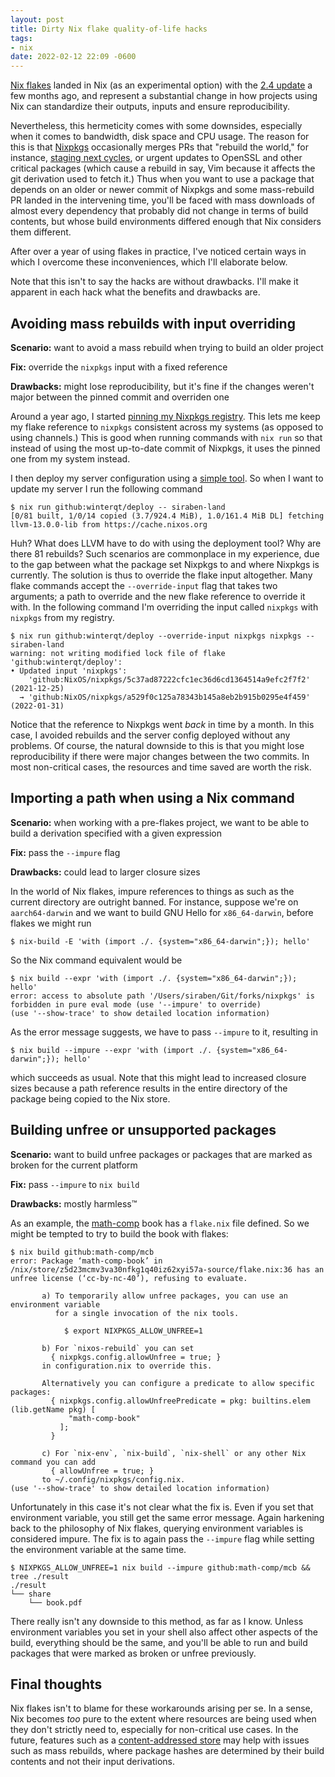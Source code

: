 ```yaml
---
layout: post
title: Dirty Nix flake quality-of-life hacks
tags:
- nix
date: 2022-02-12 22:09 -0600
---
```

<script type="text/javascript" src="http://livejs.com/live.js"></script>

[Nix flakes](https://www.tweag.io/blog/2020-05-25-flakes/) landed in
Nix (as an experimental option) with the [2.4
update](https://discourse.nixos.org/t/nix-2-4-released/15822) a few
months ago, and represent a substantial change in how projects using
Nix can standardize their outputs, inputs and ensure reproducibility.

Nevertheless, this hermeticity comes with some downsides, especially
when it comes to bandwidth, disk space and CPU usage.  The reason for
this is that [Nixpkgs](https://github.com/NixOS/nixpkgs/) occasionally
merges PRs that "rebuild the world," for instance, [staging next
cycles](https://github.com/NixOS/nixpkgs/pull/138268), or urgent
updates to OpenSSL and other critical packages (which cause a rebuild
in say, Vim because it affects the git derivation used to fetch it.)
Thus when you want to use a package that depends on an older or newer
commit of Nixpkgs and some mass-rebuild PR landed in the intervening
time, you'll be faced with mass downloads of almost every dependency
that probably did not change in terms of build contents, but whose
build environments differed enough that Nix considers them
different.

After over a year of using flakes in practice, I've noticed certain
ways in which I overcome these inconveniences, which I'll elaborate
below.

Note that this isn't to say the hacks are without drawbacks.  I'll
make it apparent in each hack what the benefits and drawbacks are.

## Avoiding mass rebuilds with input overriding
**Scenario:** want to avoid a mass rebuild when trying to build an
older project

**Fix:** override the `nixpkgs` input with a fixed reference

**Drawbacks:** might lose reproducibility, but it's fine if the
changes weren't major between the pinned commit and overriden one

Around a year ago, I started [pinning my Nixpkgs
registry](https://github.com/siraben/dotfiles/commit/217c02265596df27ae392840f656eff5d5446169).
This lets me keep my flake reference to `nixpkgs` consistent across my
systems (as opposed to using channels.)  This is good when running
commands with `nix run` so that instead of using the most up-to-date
commit of Nixpkgs, it uses the pinned one from my system instead.

I then deploy my server configuration using a [simple
tool](https://github.com/winterqt/deploy).  So when I want to update
my server I run the following command

```
$ nix run github:winterqt/deploy -- siraben-land
[0/81 built, 1/0/14 copied (3.7/924.4 MiB), 1.0/161.4 MiB DL] fetching llvm-13.0.0-lib from https://cache.nixos.org
```

Huh?  What does LLVM have to do with using the deployment tool?  Why
are there 81 rebuilds?  Such scenarios are commonplace in my
experience, due to the gap between what the package set Nixpkgs to and
where Nixpkgs is currently.  The solution is thus to override the
flake input altogether.  Many flake commands accept the
`--override-input` flag that takes two arguments; a path to override
and the new flake reference to override it with.  In the following
command I'm overriding the input called `nixpkgs` with `nixpkgs` from
my registry.

```ShellSession
$ nix run github:winterqt/deploy --override-input nixpkgs nixpkgs --siraben-land
warning: not writing modified lock file of flake 'github:winterqt/deploy':
• Updated input 'nixpkgs':
    'github:NixOS/nixpkgs/5c37ad87222cfc1ec36d6cd1364514a9efc2f7f2' (2021-12-25)
  → 'github:NixOS/nixpkgs/a529f0c125a78343b145a8eb2b915b0295e4f459' (2022-01-31)
```

Notice that the reference to Nixpkgs went *back* in time by a month.
In this case, I avoided rebuilds and the server config deployed
without any problems.  Of course, the natural downside to this is that
you might lose reproducibility if there were major changes between the
two commits.  In most non-critical cases, the resources and time saved
are worth the risk.

## Importing a path when using a Nix command
**Scenario:** when working with a pre-flakes project, we want to be
able to build a derivation specified with a given expression

**Fix:** pass the `--impure` flag

**Drawbacks:** could lead to larger closure sizes

In the world of Nix flakes, impure references to things as such as the
current directory are outright banned.  For instance, suppose we're on
`aarch64-darwin` and we want to build GNU Hello for `x86_64-darwin`,
before flakes we might run

```ShellSession
$ nix-build -E 'with (import ./. {system="x86_64-darwin";}); hello'
```

So the Nix command equivalent would be

```ShellSession
$ nix build --expr 'with (import ./. {system="x86_64-darwin";}); hello'
error: access to absolute path '/Users/siraben/Git/forks/nixpkgs' is forbidden in pure eval mode (use '--impure' to override)
(use '--show-trace' to show detailed location information)
```

As the error message suggests, we have to pass `--impure` to it,
resulting in

```ShellSession
$ nix build --impure --expr 'with (import ./. {system="x86_64-darwin";}); hello'
```

which succeeds as usual.  Note that this might lead to increased
closure sizes because a path reference results in the entire directory
of the package being copied to the Nix store.

## Building unfree or unsupported packages
**Scenario:** want to build unfree packages or packages that are
marked as broken for the current platform

**Fix:** pass `--impure` to `nix build`

**Drawbacks:** mostly harmless™

As an example, the [math-comp](https://github.com/math-comp/mcb) book has a
`flake.nix` file defined.  So we might be tempted to try to build the
book with flakes:

```ShellSession
$ nix build github:math-comp/mcb
error: Package ‘math-comp-book’ in /nix/store/z5d23mcmv3va30nfkg1q40iz62xyi57a-source/flake.nix:36 has an unfree license (‘cc-by-nc-40’), refusing to evaluate.

       a) To temporarily allow unfree packages, you can use an environment variable
          for a single invocation of the nix tools.

            $ export NIXPKGS_ALLOW_UNFREE=1

       b) For `nixos-rebuild` you can set
         { nixpkgs.config.allowUnfree = true; }
       in configuration.nix to override this.

       Alternatively you can configure a predicate to allow specific packages:
         { nixpkgs.config.allowUnfreePredicate = pkg: builtins.elem (lib.getName pkg) [
             "math-comp-book"
           ];
         }

       c) For `nix-env`, `nix-build`, `nix-shell` or any other Nix command you can add
         { allowUnfree = true; }
       to ~/.config/nixpkgs/config.nix.
(use '--show-trace' to show detailed location information)
```

Unfortunately in this case it's not clear what the fix is.  Even if
you set that environment variable, you still get the same error
message.  Again harkening back to the philosophy of Nix flakes,
querying environment variables is considered impure.  The fix is to
again pass the `--impure` flag while setting the environment variable
at the same time.


```
$ NIXPKGS_ALLOW_UNFREE=1 nix build --impure github:math-comp/mcb && tree ./result
./result
└── share
    └── book.pdf
```

There really isn't any downside to this method, as far as I know.
Unless environment variables you set in your shell also affect other
aspects of the build, everything should be the same, and you'll be
able to run and build packages that were marked as broken or unfree
previously.

## Final thoughts
Nix flakes isn't to blame for these workarounds arising per se.  In a
sense, Nix becomes *too* pure to the extent where resources are being
used when they don't strictly need to, especially for non-critical use
cases.  In the future, features such as a [content-addressed
store](https://www.tweag.io/blog/2020-09-10-nix-cas/) may help with
issues such as mass rebuilds, where package hashes are determined by
their build contents and not their input derivations.
